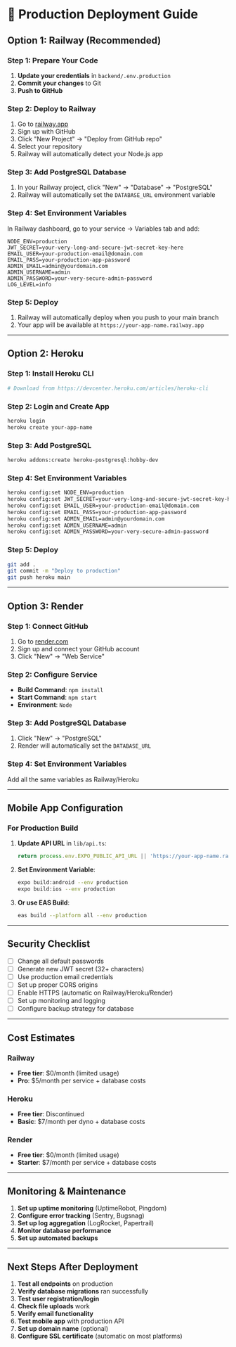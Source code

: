 # 🚀 Production Deployment Guide

## Option 1: Railway (Recommended)

### Step 1: Prepare Your Code
1. **Update your credentials** in `backend/.env.production`
2. **Commit your changes** to Git
3. **Push to GitHub**

### Step 2: Deploy to Railway
1. Go to [railway.app](https://railway.app)
2. Sign up with GitHub
3. Click "New Project" → "Deploy from GitHub repo"
4. Select your repository
5. Railway will automatically detect your Node.js app

### Step 3: Add PostgreSQL Database
1. In your Railway project, click "New" → "Database" → "PostgreSQL"
2. Railway will automatically set the `DATABASE_URL` environment variable

### Step 4: Set Environment Variables
In Railway dashboard, go to your service → Variables tab and add:
```
NODE_ENV=production
JWT_SECRET=your-very-long-and-secure-jwt-secret-key-here
EMAIL_USER=your-production-email@domain.com
EMAIL_PASS=your-production-app-password
ADMIN_EMAIL=admin@yourdomain.com
ADMIN_USERNAME=admin
ADMIN_PASSWORD=your-very-secure-admin-password
LOG_LEVEL=info
```

### Step 5: Deploy
1. Railway will automatically deploy when you push to your main branch
2. Your app will be available at `https://your-app-name.railway.app`

---

## Option 2: Heroku

### Step 1: Install Heroku CLI
```bash
# Download from https://devcenter.heroku.com/articles/heroku-cli
```

### Step 2: Login and Create App
```bash
heroku login
heroku create your-app-name
```

### Step 3: Add PostgreSQL
```bash
heroku addons:create heroku-postgresql:hobby-dev
```

### Step 4: Set Environment Variables
```bash
heroku config:set NODE_ENV=production
heroku config:set JWT_SECRET=your-very-long-and-secure-jwt-secret-key-here
heroku config:set EMAIL_USER=your-production-email@domain.com
heroku config:set EMAIL_PASS=your-production-app-password
heroku config:set ADMIN_EMAIL=admin@yourdomain.com
heroku config:set ADMIN_USERNAME=admin
heroku config:set ADMIN_PASSWORD=your-very-secure-admin-password
```

### Step 5: Deploy
```bash
git add .
git commit -m "Deploy to production"
git push heroku main
```

---

## Option 3: Render

### Step 1: Connect GitHub
1. Go to [render.com](https://render.com)
2. Sign up and connect your GitHub account
3. Click "New" → "Web Service"

### Step 2: Configure Service
- **Build Command**: `npm install`
- **Start Command**: `npm start`
- **Environment**: `Node`

### Step 3: Add PostgreSQL Database
1. Click "New" → "PostgreSQL"
2. Render will automatically set the `DATABASE_URL`

### Step 4: Set Environment Variables
Add all the same variables as Railway/Heroku

---

## Mobile App Configuration

### For Production Build
1. **Update API URL** in `lib/api.ts`:
   ```typescript
   return process.env.EXPO_PUBLIC_API_URL || 'https://your-app-name.railway.app/api';
   ```

2. **Set Environment Variable**:
   ```bash
   expo build:android --env production
   expo build:ios --env production
   ```

3. **Or use EAS Build**:
   ```bash
   eas build --platform all --env production
   ```

---

## Security Checklist

- [ ] Change all default passwords
- [ ] Generate new JWT secret (32+ characters)
- [ ] Use production email credentials
- [ ] Set up proper CORS origins
- [ ] Enable HTTPS (automatic on Railway/Heroku/Render)
- [ ] Set up monitoring and logging
- [ ] Configure backup strategy for database

---

## Cost Estimates

### Railway
- **Free tier**: $0/month (limited usage)
- **Pro**: $5/month per service + database costs

### Heroku
- **Free tier**: Discontinued
- **Basic**: $7/month per dyno + database costs

### Render
- **Free tier**: $0/month (limited usage)
- **Starter**: $7/month per service + database costs

---

## Monitoring & Maintenance

1. **Set up uptime monitoring** (UptimeRobot, Pingdom)
2. **Configure error tracking** (Sentry, Bugsnag)
3. **Set up log aggregation** (LogRocket, Papertrail)
4. **Monitor database performance**
5. **Set up automated backups**

---

## Next Steps After Deployment

1. **Test all endpoints** on production
2. **Verify database migrations** ran successfully
3. **Test user registration/login**
4. **Check file uploads** work
5. **Verify email functionality**
6. **Test mobile app** with production API
7. **Set up domain name** (optional)
8. **Configure SSL certificate** (automatic on most platforms)
